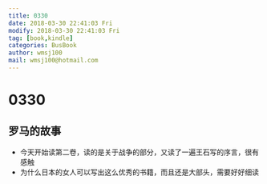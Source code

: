 ```yaml
---
title: 0330
date: 2018-03-30 22:41:03 Fri
modify: 2018-03-30 22:41:03 Fri
tag: [book,kindle]
categories: BusBook
author: wmsj100
mail: wmsj100@hotmail.com
---
```


# 0330
## 罗马的故事
- 今天开始读第二卷，读的是关于战争的部分，又读了一遍王石写的序言，很有感触
- 为什么日本的女人可以写出这么优秀的书籍，而且还是大部头，需要好好细读
